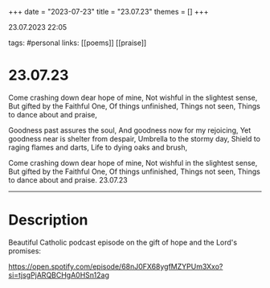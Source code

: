 +++
date = "2023-07-23"
title = "23.07.23"
themes = []
+++

23.07.2023 22:05

tags: #personal
links: [[poems]] [[praise]]

# 23.07.23

Come crashing down dear hope of mine,
Not wishful in the slightest sense,
But gifted by the Faithful One,
Of things unfinished,
Things not seen,
Things to dance about and praise,

Goodness past assures the soul,
And goodness now for my rejoicing,
Yet goodness near is shelter from despair,
Umbrella to the stormy day,
Shield to raging flames and darts,
Life to dying oaks and brush,

Come crashing down dear hope of mine,
Not wishful in the slightest sense,
But gifted by the Faithful One,
Of things unfinished,
Things not seen,
Things to dance about and praise.
23.07.23

---

# Description

Beautiful Catholic podcast episode on the gift of hope and the Lord's promises:

https://open.spotify.com/episode/68nJ0FX68ygfMZYPUm3Xxo?si=tjsgPjARQBCHgA0HSn12ag